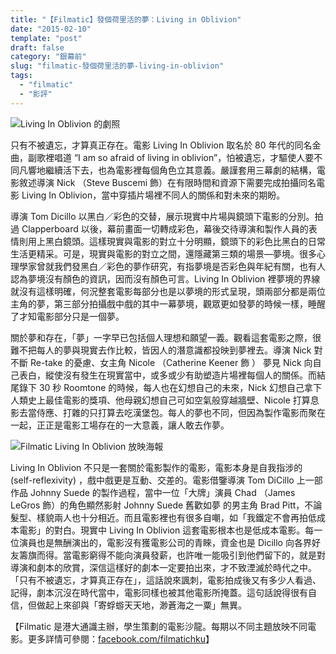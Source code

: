 ```yaml
---
title: "【Filmatic】發個荷里活的夢：Living in Oblivion"
date: "2015-02-10"
template: "post"
draft: false
category: "銀幕前"
slug: "filmatic-發個荷里活的夢-living-in-oblivion"
tags:
  - "filmatic"
  - "影評"
---
```


![Living In Oblivion 的劇照](/media/unknown.png)

只有不被遺忘，才算真正存在。電影 Living In Oblivion 取名於 80 年代的同名金曲，副歌裡唱道 “I am so afraid of living in oblivion”，怕被遺忘，才驅使人要不同凡響地繼續活下去，也為電影裡每個角色立其意義。嚴謹套用三幕劇的結構，電影敘述導演 Nick （Steve Buscemi 飾）在有限時間和資源下需要完成拍攝同名電影 Living In Oblivion，當中穿插片場裡不同人的關係和對未來的期盼。

導演 Tom Dicillo 以黑白／彩色的交替，展示現實中片場與鏡頭下電影的分別。拍過 Clapperboard 以後，幕前畫面一切轉成彩色，幕後交待導演和製作人員的表情則用上黑白鏡頭。這樣現實與電影的對立十分明顯，鏡頭下的彩色比黑白的日常生活更精采。可是，現實與電影的對立之間，還隱藏第三類的場景—夢境。很多心理學家曾就我們發黑白／彩色的夢作研究，有指夢境是否彩色與年紀有關，也有人認為夢境沒有顏色的資訊，因而沒有顏色可言。Living In Oblivion 裡夢境的界線就沒有這樣明確，何況整套電影每部分也是以夢境的形式呈現，頭兩部分都是兩位主角的夢，第三部分拍攝戲中戲的其中一幕夢境，觀眾更如發夢的時候一樣，睡醒了才知電影部分只是一個夢。

關於夢和存在，「夢」一字早已包括個人理想和願望一義。觀看這套電影之際，很難不把每人的夢與現實去作比較，皆因人的潛意識都投映到夢裡去。導演 Nick 對不斷 Re-take 的憂慮、女主角 Nicole （Catherine Keener 飾 ） 夢見 Nick 向自己表白，縱使沒有發生在現實當中，或多或少有助塑造片場裡每個人的關係。而結尾錄下 30 秒 Roomtone 的時候，每人也在幻想自己的未來，Nick 幻想自己拿下人類史上最佳電影的獎項、他母親幻想自己可如空氣般穿越牆壁、Nicole 打算息影去當侍應、打雜的只打算去吃漢堡包。每人的夢也不同，但因為製作電影而聚在一起，正正是電影工場存在的一大意義，讓人敢去作夢。

![Filmatic Living In Oblivion 放映海報](/media/living-in-oblivion-facebook-post.jpg)

Living In Oblivion 不只是一套關於電影製作的電影，電影本身是自我指涉的 (self-reflexivity) ，戲中戲更是互動、交差的。電影借鑒導演 Tom DiCillo 上一部作品 Johnny Suede 的製作過程，當中一位「大牌」演員 Chad （James LeGros 飾）的角色顯然影射 Johnny Suede 舊歡如夢 的男主角 Brad Pitt，不論髮型、樣貌兩人也十分相近。而且電影裡也有很多自嘲，如「我鐵定不會再拍低成本電影」的對白。現實中 Living In Oblivion 這套電影根本也是低成本電影。每一位演員也是無酬演出的，電影沒有獲電影公司的青睞，資金也是 Dicillo 向各界好友籌旗而得。當電影窮得不能向演員發薪，也許唯一能吸引到他們留下的，就是對導演和劇本的欣賞，深信這樣好的劇本一定要拍出來，才不致湮滅於時代之中。「只有不被遺忘，才算真正存在」，這話說來諷刺，電影拍成後又有多少人看過、記得，劇本沉沒在時代當中，電影同樣也被其他電影所掩蓋。這句話說得很有自信，但做起上來卻與「寄蜉蝣天天地，渺蒼海之一粟」無異。

【Filmatic 是港大通識主辦，學生策劃的電影沙龍。每期以不同主題放映不同電影。更多詳情可參閱：[facebook.com/filmatichku](http://www.facebook.com/filmatichku)】
